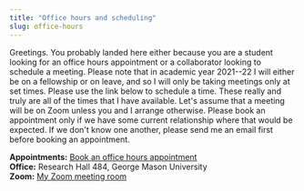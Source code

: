```yaml
---
title: "Office hours and scheduling"
slug: office-hours
---
```


Greetings. You probably landed here either because you are a student looking for
an office hours appointment or a collaborator looking to schedule a meeting. Please note that in academic year 2021--22 I will either be on a fellowship or on leave, and so I will only be taking meetings only at set times. Please use the link below to schedule a time. These really and truly are all of the times that I have available. Let's assume that a meeting will be on Zoom unless you and I arrange otherwise. Please book an appointment only if we have some current relationship where that would be expected. If we don't know one another, please send me an email first before booking an appointment.

**Appointments:** [Book an office hours appointment](https://fantastical.app/lincoln-Un6G/office-hours)<br>
**Office:** Research Hall 484, George Mason University<br>
**Zoom:** [My Zoom meeting room](https://gmu.zoom.us/j/8191376868?pwd=dFF5VzRXV2tpOGJQZG9LMFJmK25PZz09)
